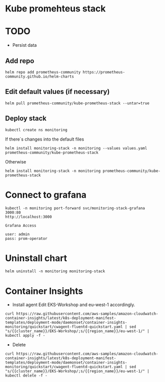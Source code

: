 # Kube promehteus stack

# TODO

- Persist data
## Add repo

```
helm repo add prometheus-community https://prometheus-community.github.io/helm-charts
```

## Edit default values (if necessary)

```
helm pull prometheus-community/kube-prometheus-stack --untar=true
```

## Deploy stack

``` 
kubectl create ns monitoring
```

If there`s changes into the default files

```
helm install monitoring-stack -n monitoring --values values.yaml prometheus-community/kube-prometheus-stack
```

Otherwise

```
helm install monitoring-stack -n monitoring prometheus-community/kube-prometheus-stack
```

# Connect to grafana

```
kubectl -n monitoring port-forward svc/monitoring-stack-grafana 3000:80
http://localhost:3000
```

```
Grafana Access

user: admin
pass: prom-operator
```


# Uninstall chart

```
helm uninstall -n monitoring monitoring-stack
```

# Container Insights

- Install agent
Edit EKS-Workshop and eu-west-1 accordingly.

```
curl https://raw.githubusercontent.com/aws-samples/amazon-cloudwatch-container-insights/latest/k8s-deployment-manifest-templates/deployment-mode/daemonset/container-insights-monitoring/quickstart/cwagent-fluentd-quickstart.yaml | sed "s/{{cluster_name}}/EKS-Workshop/;s/{{region_name}}/eu-west-1/" | kubectl apply -f -

```

- Delete

```
curl https://raw.githubusercontent.com/aws-samples/amazon-cloudwatch-container-insights/latest/k8s-deployment-manifest-templates/deployment-mode/daemonset/container-insights-monitoring/quickstart/cwagent-fluentd-quickstart.yaml | sed "s/{{cluster_name}}/EKS-Workshop/;s/{{region_name}}/eu-west-1/" | kubectl delete -f -
```